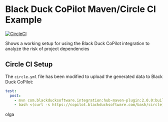 # Black Duck CoPilot Maven/Circle CI Example

[![CircleCI](https://img.shields.io/circleci/project/github/BlackDuckCoPilot/example-maven-circle/master.svg)](https://circleci.com/gh/BlackDuckCoPilot/example-maven-circle)

Shows a working setup for using the Black Duck CoPilot integration to analyze the risk of project dependencies

## Circle CI Setup

The `circle.yml` file has been modified to upload the generated data to Black Duck CoPilot:

```yaml
test:
  post:
    - mvn com.blackducksoftware.integration:hub-maven-plugin:2.0.0:build-bom -Dhub.output.directory=. -Dhub.deploy.bdio=false
    - bash <(curl -s https://copilot.blackducksoftware.com/bash/circle) ./*_bdio.jsonld
```

olga
